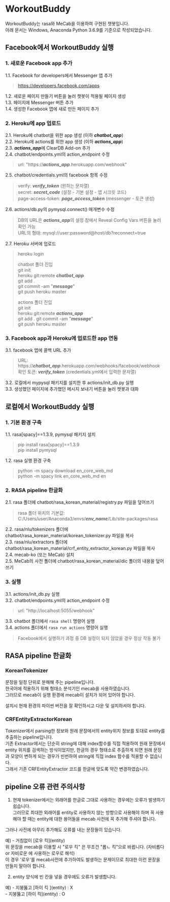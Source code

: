 # WorkoutBuddy
WorkoutBuddy는 rasa와 MeCab을 이용하여 구현된 챗봇입니다.  
아래 문서는 Windows, Anaconda Python 3.6.9를 기준으로 작성되었습니다.  

## Facebook에서 WorkoutBuddy 실행

### 1. 새로운 Facebook app 추가
1.1. Facebook for developers에서 Messenger 앱 추가  
> https://developers.facebook.com/apps  

1.2. 새로운 페이지 만들기 버튼을 눌러 챗봇이 적용될 페이지 생성  
1.3. 페이지에 Messenger 버튼 추가  
1.4. 생성한 Facebook 앱에 새로 만든 페이지 추가  

### 2. Heroku에  app 업로드
2.1. Heroku에 chatbot을 위한 app 생성 (이하 ***chatbot_app***)  
2.2. Heroku에 actions를 위한 app 생성 (이하 ***actions_app***)  
2.3. ***actions_app***에 ClearDB Add-on 추가  
2.4. chatbot/endpoints.yml의 action_endpoint 수정  
> url: "https://***actions_app***.herokuapp.com/webhook"  

2.5. chatbot/credentials.yml의 facebook 항목 수정  
> verify: ***verify_token*** (원하는 문자열)  
> secret: ***secret_code*** (설정 - 기본 설정 - 앱 시크릿 코드)  
> page-access-token: ***page_access_token*** (messenger - 토큰 생성)  

2.6. actions/db.py의 pymysql.connect() 매개변수 수정  
> DB의 URL은 ***actions_app***의 설정 창에서 Reveal Config Vars 버튼을 눌러 확인 가능  
> URL의 형태: mysql://user:password@host/db?reconnect=true  

2.7. Heroku 서버에 업로드  
> heroku login  
>   
> chatbot 폴더 진입  
> git init  
> heroku git:remote ***chatbot_app***  
> git add .  
> git commit -am "***message***"  
> git push heroku master  
>   
> actions 폴더 진입  
> git init  
> heroku git:remote ***actions_app***  
> git add .
> git commit -am "***message***"  
> git push heroku master  

### 3. Facebook app과 Heroku에 업로드한 app 연동
3.1. facebook 앱에 콜백 URL 추가  
> URL: https://***chatbot_app***.herokuapp.com/webhooks/facebook/webhook  
> 확인 토큰: ***verify_token*** (credentials.yml에서 입력한 문자열)  

3.2. 로컬에서 mypysql 패키지를 설치한 후 actions/init_db.py 실행  
3.3. 생성했던 페이지에 추가했던 메시지 보내기 버튼을 눌러 챗봇과 대화  

## 로컬에서 WorkoutBuddy 실행

### 1. 기본 환경 구축
1.1. rasa[spacy]==1.3.9, pymysql 패키지 설치  
> pip install rasa[spacy]==1.3.9  
> pip install pymysql  

1.2. rasa 실행 환경 구축  
> python -m spacy download en_core_web_md  
> python -m spacy link en_core_web_md en  

### 2. RASA pipeline 한글화
2.1. rasa 폴더에 chatbot/rasa_korean_material/registry.py 파일을 덮어쓰기  
> rasa 폴더 위치의 기본값: C:/Users/user/Anaconda3/envs/***env_name***/Lib/site-packages/rasa  

2.2. rasa/nlu/tokenizers 폴더에 chatbot/rasa_korean_material/korean_tokenizer.py 파일을 복사  
2.3. rasa/nlu/extractors 폴더에 chatbot/rasa_korean_material/crf_entity_extractor_korean.py 파일을 복사  
2.4. mecab-ko (또는 MeCab) 설치  
2.5. MeCab의 사전 폴더에 chatbot/rasa_korean_material/dic 폴더의 내용을 덮어쓰기  

### 3. 실행
3.1. actions/init_db.py 실행  
3.2. chatbot/endpoints.yml의 action_endpoint 수정  
> url: "http\://localhost:5055/webhook"  

3.3. chatbot 폴더에서 ```rasa shell``` 명령어 실행  
3.4. actions 폴더에서 ```rasa run actions``` 명령어 실행  
> Facebook에서 실행하기 과정 중 DB 설정이 되지 않았을 경우 정상 작동 불가  

## RASA pipeline 한글화

### KoreanTokenizer
문장을 일정 단위로 분해해 주는 pipeline입니다.  
한국어에 적용하기 위해 형태소 분석기인 mecab을 사용하였습니다.  
그러므로 mecab이 실행 환경에 mecab이 설치가 되어 있어야 합니다.  
  
설치시 현재 환경의 파이썬 버전을 잘 확인하시고 다운 및 설치하셔야 합니다.  


### CRFEntityExtractorKorean
Tokenizer에서 parsing한 정보와 원래 문장에서의 entity위치 정보를 토대로 entity를 추출하는 pipeline입니다.  
기존 Extractor에서는 단순히 string에 대해 index함수를 직접 적용하여 원래 문장에서 entity 위치를 검색하는 방식이었지만, 한글의 경우 형태소로 추출하게 되면 원래 문장과 모양이 변하게 되는 경우가 빈번하여 string에 직접 index 함수를 적용할 수 없습니다.  
그래서 기존 CRFEntityExtractor 코드를 한글에 맞도록 약간 변경하였습니다.  


## pipeline 오류 관련 주의사항

1. 현재 tokenizer에서는 외래어를 한글로 그대로 사용하는 경우에는 오류가 발생하기 쉽습니다.  
그러므로 최대한 외래어를 entity로 사용하지 않는 방향으로 사용해야 하며 꼭 사용해야 할 때는 entity에 대한 용어들을 mecab 사전에 꼭 추가해 주셔야 합니다.  
  
그러나 사전에 아무리 추가해도 오류를 내는 문장들이 있습니다.  
  
예) - 거침없이 \[로우 킥\](entity)  
위 문장을 mecab을 이용할 시 "로우 킥" 은 무조건 "롭ㄴ 킥"으로 바뀝니다. (자비롭다 or 자비로운 에 사용하는 로우로 해석)  
이 경우 '로우'를 mecab사전에 추가하여도 발생하는 문제이므로 최대한 이런 문장을 만들지 말아야 합니다.  
  
2. entity 양식에 빈 칸을 넣을 경우에도 오류가 발생합니다.  
  
예) - 지붕뚫고 \[하이 킥 \](entity)  : X  
  \- 지붕뚫고 \[하이 킥\](entity)  : O  
